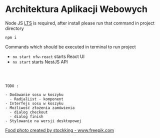 # Architektura Aplikacji Webowych

Node JS [LTS](https://nodejs.org/en/) is required, after install please run that command in project directory

```
npm i
```

Commands which should be executed in terminal to run project

- `nx start nfw-react` starts React UI
- `nx start` starts NestJS API

<br>
<br>

`TODO :`
```
- Dodawanie sosu w koszyku
  - RadialList - komponent
- Interfejs sosu w koszyku
- Możliwość złożenia zamówienia
  - dialog checkout
  - dialog finish
- Stylowanie na wersji desktopowej
```

<a href="https://www.freepik.com/photos/food">Food photo created by stockking - www.freepik.com</a>
